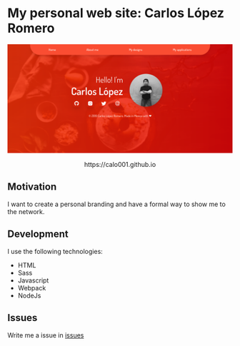 # My personal web site: Carlos López Romero

![Screenshot](https://raw.githubusercontent.com/calo001/myWebpage/master/public/Screenshot_1.png)

<center> https://calo001.github.io </center>

## Motivation
I want to create a personal branding and have a formal way to show me to the network.

## Development
I use the following technologies:
* HTML
* Sass
* Javascript
* Webpack
* NodeJs

## Issues
Write me a issue in [issues](https://github.com/calo001/myWebpage/issues)
